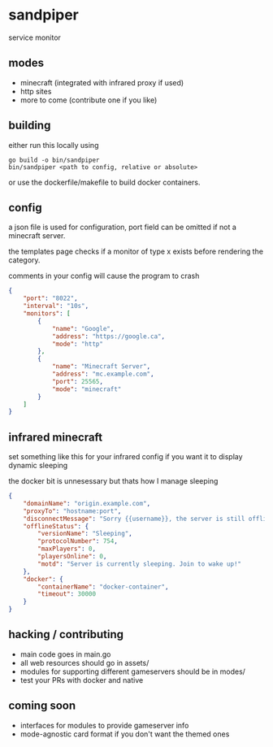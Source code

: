 # sandpiper
service monitor

## modes 
- minecraft (integrated with infrared proxy if used)
- http sites
- more to come (contribute one if you like)

## building

either run this locally using

```
go build -o bin/sandpiper
bin/sandpiper <path to config, relative or absolute>
```

or use the dockerfile/makefile to build docker containers.

## config

a json file is used for configuration, port field can be omitted if not a minecraft server.

the templates page checks if a monitor of type x exists before rendering the category.

comments in your config will cause the program to crash

```json
{
    "port": "8022",
    "interval": "10s",
    "monitors": [
        {
            "name": "Google",
            "address": "https://google.ca",
            "mode": "http"
        },
        {
            "name": "Minecraft Server",
            "address": "mc.example.com",
            "port": 25565,
            "mode": "minecraft"
        }
    ]
}
```

## infrared minecraft

set something like this for your infrared config if you want it to display dynamic sleeping

the docker bit is unnesessary but thats how I manage sleeping

```json
{
    "domainName": "origin.example.com",
    "proxyTo": "hostname:port",
    "disconnectMessage": "Sorry {{username}}, the server is still offline or starting up.",
    "offlineStatus": {
        "versionName": "Sleeping",
        "protocolNumber": 754,
        "maxPlayers": 0,
        "playersOnline": 0,
        "motd": "Server is currently sleeping. Join to wake up!"
    },
    "docker": {
        "containerName": "docker-container",
        "timeout": 30000
    }
}
```

## hacking / contributing
- main code goes in main.go 
- all web resources should go in assets/
- modules for supporting different gameservers should be in modes/
- test your PRs with docker and native

## coming soon
- interfaces for modules to provide gameserver info
- mode-agnostic card format if you don't want the themed ones
